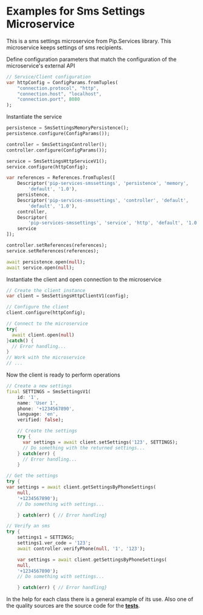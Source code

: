# Examples for Sms Settings Microservice

This is a sms settings microservice from Pip.Services library. 
This microservice keeps settings of sms recipients.

Define configuration parameters that match the configuration of the microservice's external API
```dart
// Service/Client configuration
var httpConfig = ConfigParams.fromTuples(
	"connection.protocol", "http",
	"connection.host", "localhost",
	"connection.port", 8080
);
```

Instantiate the service
```dart
persistence = SmsSettingsMemoryPersistence();
persistence.configure(ConfigParams());

controller = SmsSettingsController();
controller.configure(ConfigParams());

service = SmsSettingsHttpServiceV1();
service.configure(httpConfig);

var references = References.fromTuples([
    Descriptor('pip-services-smssettings', 'persistence', 'memory',
        'default', '1.0'),
    persistence,
    Descriptor('pip-services-smssettings', 'controller', 'default',
        'default', '1.0'),
    controller,
    Descriptor(
        'pip-services-smssettings', 'service', 'http', 'default', '1.0'),
    service
]);

controller.setReferences(references);
service.setReferences(references);

await persistence.open(null);
await service.open(null);
```

Instantiate the client and open connection to the microservice
```dart
// Create the client instance
var client = SmsSettingsHttpClientV1(config);

// Configure the client
client.configure(httpConfig);

// Connect to the microservice
try{
  await client.open(null)
}catch() {
  // Error handling...
}       
// Work with the microservice
// ...
```

Now the client is ready to perform operations
```dart
// Create a new settings
final SETTINGS = SmsSettingsV1(
    id: '1',
    name: 'User 1',
    phone: '+1234567890',
    language: 'en',
    verified: false);

    // Create the settings
    try {
      var settings = await client.setSettings('123', SETTINGS);
      // Do something with the returned settings...
    } catch(err) {
      // Error handling...     
    }
```

```dart
// Get the settings
try {
var settings = await client.getSettingsByPhoneSettings(
    null,
    '+1234567890');
    // Do something with settings...

    } catch(err) { // Error handling}
```

```dart
// Verify an sms
try {
    settings1 = SETTINGS;
    settings1.ver_code = '123';  
    await controller.verifyPhone(null, '1', '123');

    var settings = await client.getSettingsByPhoneSettings(
    null,
    '+1234567890');
    // Do something with settings...

    } catch(err) { // Error handling}
``` 

In the help for each class there is a general example of its use. Also one of the quality sources
are the source code for the [**tests**](https://github.com/pip-services-users/pip-services-smssettings-dart/tree/master/test).
